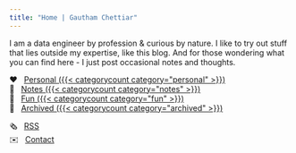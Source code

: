```yaml
---
title: "Home | Gautham Chettiar"
---
```


I am a data engineer by profession & curious by nature. I like to try out stuff that lies outside my expertise, like this blog. And for those wondering what you can find here - I just post occasional notes and thoughts.

<!-- ✨ &nbsp;  [Challenges ({{< categorycount category="challenges" >}})](categories/challenges/)<br>
🚧 &nbsp; [Projects ({{< categorycount category="projects" >}})](categories/projects/)<br> -->
❤️ &nbsp; [Personal ({{< categorycount category="personal" >}})](categories/personal/)<br>
📗 &nbsp; [Notes ({{< categorycount category="notes" >}})](categories/notes/)<br>
🎡 &nbsp; [Fun ({{< categorycount category="fun" >}})](categories/fun/)<br>
📁 &nbsp; [Archived ({{< categorycount category="archived" >}})](categories/archived/)<br>

🗞️ &nbsp; [RSS](index.xml)<br>
✉️ &nbsp; [Contact](/contact)<br>